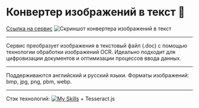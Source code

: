 # Конвертер изображений в текст 🔄

[Ссылка на сервис](https://poposhka1990.github.io/scan-to-text-converter/)
![Скриншот конвертера изображений в текст](https://github.com/poposhka1990/scan-to-text-converter/assets/71981296/fe9c8a53-b63d-452b-85b9-fb33f101a156)


***

Сервис преобразует изображения в текстовый файл (.doc) с помощью технологии обработки изображений OCR.
Идеально подходит для цифровизации документов и оптимизации процессов ввода данных.

***

Поддерживаются английский и русский языки.
Форматы изображений: bmp, jpg, png, pbm, webp.

***

Стэк технологий:
[![My Skills](https://skillicons.dev/icons?i=html,css,javascript&theme=light)](https://skillicons.dev) + Tesseract.js
